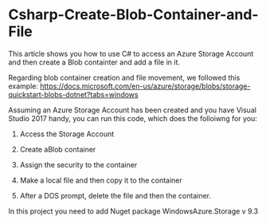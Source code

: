 # Csharp-Create-Blob-Container-and-File
This article shows you how to use C# to access an Azure Storage Account and then create a Blob containter and add a file in it.

Regarding blob container creation and file movement, we followed this example: 
https://docs.microsoft.com/en-us/azure/storage/blobs/storage-quickstart-blobs-dotnet?tabs=windows

Assuming an Azure Storage Account has been created and you have Visual Studio 2017 handy, you can run this code, which does the folloiwng for you:

1. Access the Storage Account

2. Create aBlob container

3. Assign the security to the container

4. Make a local file and then copy it to the container

5. After a DOS prompt, delete the file and then the container.

In this project you need to add Nuget package WindowsAzure.Storage v 9.3
